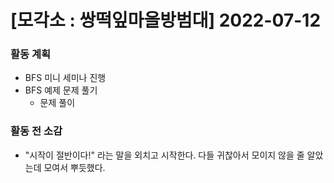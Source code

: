 # [모각소 : 쌍떡잎마을방범대] 2022-07-12

### 활동 계획
* BFS 미니 세미나 진행
* BFS 예제 문제 풀기
  * 문제 풀이

### 활동 전 소감
* "시작이 절반이다!" 라는 말을 외치고 시작한다. 다들 귀찮아서 모이지 않을 줄 알았는데 모여서 뿌듯했다.